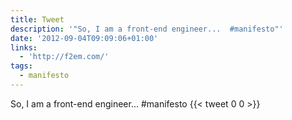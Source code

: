 ```yaml
---
title: Tweet
description: '"So, I am a front-end engineer...  #manifesto"'
date: '2012-09-04T09:09:06+01:00'
links:
  - 'http://f2em.com/'
tags:
  - manifesto
---
```

So, I am a front-end engineer...  #manifesto
      {{< tweet 0 0 >}}
    
